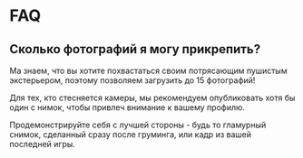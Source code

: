# FAQ

## Сколько фотографий я могу прикрепить?

Ма знаем, что вы хотите похвастаться своим потрясающим пушистым
экстерьером, поэтому позволяем загрузить до 15 фотографий!

Для тех, кто стесняется камеры, мы рекомендуем опубликовать хотя бы
один с нимок, чтобы привлеч внимание к вашему профилю.

Продемонстрируйте себя с лучшей стороны - будь то гламурный снимок, 
сделанный сразу после груминга, или кадр из вашей последней игры.
